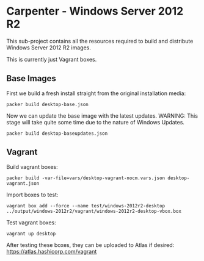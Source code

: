 # Carpenter - Windows Server 2012 R2

This sub-project contains all the resources required to build and distribute Windows Server 2012 R2 images. 

This is currently just Vagrant boxes.


## Base Images

First we build a fresh install straight from the original installation media:

```
packer build desktop-base.json
```

Now we can update the base image with the latest updates. WARNING: This stage will take quite some time due to the nature of Windows Updates.

```
packer build desktop-baseupdates.json
```


## Vagrant

Build vagrant boxes:

```
packer build -var-file=vars/desktop-vagrant-nocm.vars.json desktop-vagrant.json
```

Import boxes to test:

```
vagrant box add --force --name test/windows-2012r2-desktop ../output/windows-2012r2/vagrant/windows-2012r2-desktop-vbox.box
```

Test vagrant boxes:

```
vagrant up desktop
```

After testing these boxes, they can be uploaded to Atlas if desired: https://atlas.hashicorp.com/vagrant
